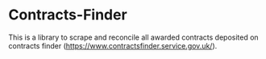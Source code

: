 # Contracts-Finder
This is a library to scrape and reconcile all awarded contracts deposited on contracts finder (https://www.contractsfinder.service.gov.uk/).
